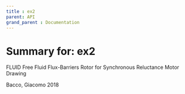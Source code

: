 ```yaml
---
title : ex2
parent: API
grand_parent : Documentation
---
```

# Summary for: **ex2**

FLUID
Free Fluid Flux-Barriers Rotor for Synchronous Reluctance Motor Drawing

Bacco, Giacomo 2018


